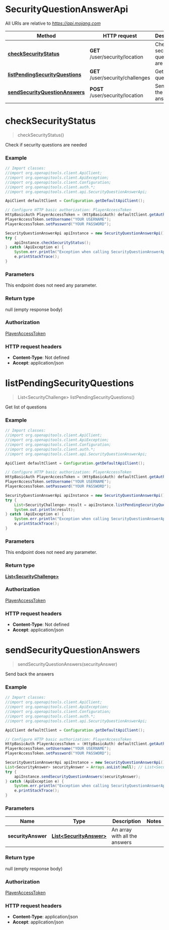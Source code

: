 # SecurityQuestionAnswerApi

All URIs are relative to *https://api.mojang.com*

Method | HTTP request | Description
------------- | ------------- | -------------
[**checkSecurityStatus**](SecurityQuestionAnswerApi.md#checkSecurityStatus) | **GET** /user/security/location | Check if security questions are needed
[**listPendingSecurityQuestions**](SecurityQuestionAnswerApi.md#listPendingSecurityQuestions) | **GET** /user/security/challenges | Get list of questions
[**sendSecurityQuestionAnswers**](SecurityQuestionAnswerApi.md#sendSecurityQuestionAnswers) | **POST** /user/security/location | Send back the answers


<a name="checkSecurityStatus"></a>
# **checkSecurityStatus**
> checkSecurityStatus()

Check if security questions are needed

### Example
```java
// Import classes:
//import org.openapitools.client.ApiClient;
//import org.openapitools.client.ApiException;
//import org.openapitools.client.Configuration;
//import org.openapitools.client.auth.*;
//import org.openapitools.client.api.SecurityQuestionAnswerApi;

ApiClient defaultClient = Configuration.getDefaultApiClient();

// Configure HTTP basic authorization: PlayerAccessToken
HttpBasicAuth PlayerAccessToken = (HttpBasicAuth) defaultClient.getAuthentication("PlayerAccessToken");
PlayerAccessToken.setUsername("YOUR USERNAME");
PlayerAccessToken.setPassword("YOUR PASSWORD");

SecurityQuestionAnswerApi apiInstance = new SecurityQuestionAnswerApi();
try {
    apiInstance.checkSecurityStatus();
} catch (ApiException e) {
    System.err.println("Exception when calling SecurityQuestionAnswerApi#checkSecurityStatus");
    e.printStackTrace();
}
```

### Parameters
This endpoint does not need any parameter.

### Return type

null (empty response body)

### Authorization

[PlayerAccessToken](../README.md#PlayerAccessToken)

### HTTP request headers

 - **Content-Type**: Not defined
 - **Accept**: application/json

<a name="listPendingSecurityQuestions"></a>
# **listPendingSecurityQuestions**
> List&lt;SecurityChallenge&gt; listPendingSecurityQuestions()

Get list of questions

### Example
```java
// Import classes:
//import org.openapitools.client.ApiClient;
//import org.openapitools.client.ApiException;
//import org.openapitools.client.Configuration;
//import org.openapitools.client.auth.*;
//import org.openapitools.client.api.SecurityQuestionAnswerApi;

ApiClient defaultClient = Configuration.getDefaultApiClient();

// Configure HTTP basic authorization: PlayerAccessToken
HttpBasicAuth PlayerAccessToken = (HttpBasicAuth) defaultClient.getAuthentication("PlayerAccessToken");
PlayerAccessToken.setUsername("YOUR USERNAME");
PlayerAccessToken.setPassword("YOUR PASSWORD");

SecurityQuestionAnswerApi apiInstance = new SecurityQuestionAnswerApi();
try {
    List<SecurityChallenge> result = apiInstance.listPendingSecurityQuestions();
    System.out.println(result);
} catch (ApiException e) {
    System.err.println("Exception when calling SecurityQuestionAnswerApi#listPendingSecurityQuestions");
    e.printStackTrace();
}
```

### Parameters
This endpoint does not need any parameter.

### Return type

[**List&lt;SecurityChallenge&gt;**](SecurityChallenge.md)

### Authorization

[PlayerAccessToken](../README.md#PlayerAccessToken)

### HTTP request headers

 - **Content-Type**: Not defined
 - **Accept**: application/json

<a name="sendSecurityQuestionAnswers"></a>
# **sendSecurityQuestionAnswers**
> sendSecurityQuestionAnswers(securityAnswer)

Send back the answers

### Example
```java
// Import classes:
//import org.openapitools.client.ApiClient;
//import org.openapitools.client.ApiException;
//import org.openapitools.client.Configuration;
//import org.openapitools.client.auth.*;
//import org.openapitools.client.api.SecurityQuestionAnswerApi;

ApiClient defaultClient = Configuration.getDefaultApiClient();

// Configure HTTP basic authorization: PlayerAccessToken
HttpBasicAuth PlayerAccessToken = (HttpBasicAuth) defaultClient.getAuthentication("PlayerAccessToken");
PlayerAccessToken.setUsername("YOUR USERNAME");
PlayerAccessToken.setPassword("YOUR PASSWORD");

SecurityQuestionAnswerApi apiInstance = new SecurityQuestionAnswerApi();
List<SecurityAnswer> securityAnswer = Arrays.asList(null); // List<SecurityAnswer> | An array with all the answers
try {
    apiInstance.sendSecurityQuestionAnswers(securityAnswer);
} catch (ApiException e) {
    System.err.println("Exception when calling SecurityQuestionAnswerApi#sendSecurityQuestionAnswers");
    e.printStackTrace();
}
```

### Parameters

Name | Type | Description  | Notes
------------- | ------------- | ------------- | -------------
 **securityAnswer** | [**List&lt;SecurityAnswer&gt;**](List.md)| An array with all the answers |

### Return type

null (empty response body)

### Authorization

[PlayerAccessToken](../README.md#PlayerAccessToken)

### HTTP request headers

 - **Content-Type**: application/json
 - **Accept**: application/json

